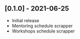 ## [0.1.0] - 2021-06-25

- Initial release
- Mentoring schedule scrapper
- Workshops schedule scrapper